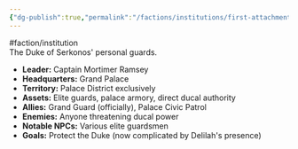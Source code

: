 ```yaml
---
{"dg-publish":true,"permalink":"/factions/institutions/first-attachment-to-the-duke/"}
---
```


#faction/institution  
The Duke of Serkonos' personal guards.

- **Leader:** Captain Mortimer Ramsey
- **Headquarters:** Grand Palace
- **Territory:** Palace District exclusively
- **Assets:** Elite guards, palace armory, direct ducal authority
- **Allies:** Grand Guard (officially), Palace Civic Patrol
- **Enemies:** Anyone threatening ducal power
- **Notable NPCs:** Various elite guardsmen
- **Goals:** Protect the Duke (now complicated by Delilah's presence)